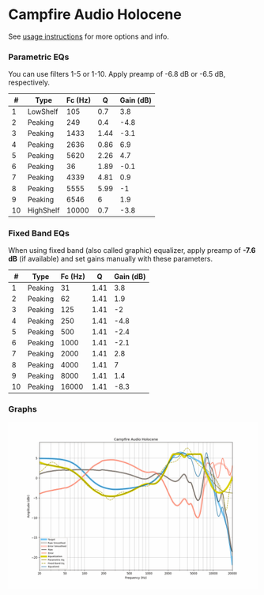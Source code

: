 # Campfire Audio Holocene
See [usage instructions](https://github.com/jaakkopasanen/AutoEq#usage) for more options and info.

### Parametric EQs
You can use filters 1-5 or 1-10. Apply preamp of -6.8 dB or -6.5 dB, respectively.

|   # | Type      |   Fc (Hz) |    Q |   Gain (dB) |
|-----|-----------|-----------|------|-------------|
|   1 | LowShelf  |       105 | 0.7  |         3.8 |
|   2 | Peaking   |       249 | 0.4  |        -4.8 |
|   3 | Peaking   |      1433 | 1.44 |        -3.1 |
|   4 | Peaking   |      2636 | 0.86 |         6.9 |
|   5 | Peaking   |      5620 | 2.26 |         4.7 |
|   6 | Peaking   |        36 | 1.89 |        -0.1 |
|   7 | Peaking   |      4339 | 4.81 |         0.9 |
|   8 | Peaking   |      5555 | 5.99 |        -1   |
|   9 | Peaking   |      6546 | 6    |         1.9 |
|  10 | HighShelf |     10000 | 0.7  |        -3.8 |

### Fixed Band EQs
When using fixed band (also called graphic) equalizer, apply preamp of **-7.6 dB** (if available) and set gains manually with these parameters.

|   # | Type    |   Fc (Hz) |    Q |   Gain (dB) |
|-----|---------|-----------|------|-------------|
|   1 | Peaking |        31 | 1.41 |         3.8 |
|   2 | Peaking |        62 | 1.41 |         1.9 |
|   3 | Peaking |       125 | 1.41 |        -2   |
|   4 | Peaking |       250 | 1.41 |        -4.8 |
|   5 | Peaking |       500 | 1.41 |        -2.4 |
|   6 | Peaking |      1000 | 1.41 |        -2.1 |
|   7 | Peaking |      2000 | 1.41 |         2.8 |
|   8 | Peaking |      4000 | 1.41 |         7   |
|   9 | Peaking |      8000 | 1.41 |         1.4 |
|  10 | Peaking |     16000 | 1.41 |        -8.3 |

### Graphs
![](./Campfire%20Audio%20Holocene.png)

